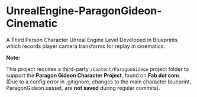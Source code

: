 # UnrealEngine-ParagonGideon-Cinematic
A Third Person Character Unreal Engine Level Developed in Blueprints which records player camera transforms for replay in cinematics.

**Note:**

This project requires a third-party `/Content/ParagonGideon` project folder to support the **Paragon Gideon Character Project**, found on **Fab dot com**. (Due to a config error in .gitignore, changes to the main character blueprint, ParagonGideon.uasset, are **not saved** during regular commits).
